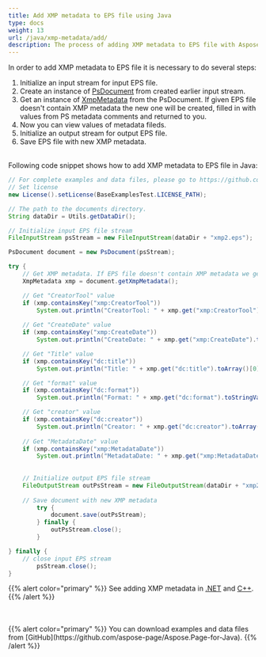 ```yaml
---
title: Add XMP metadata to EPS file using Java
type: docs
weight: 13
url: /java/xmp-metadata/add/
description: The process of adding XMP metadata to EPS file with Aspose.Page API solution for Java is explained and illustrated with the code snippets here.
---
```


<!--
{{% alert color="primary" %}} 

You can check the quality of Aspose.Page EPS to PDF conversion and view the results via free online <a nofollow href="https://products.aspose.app/page/conversion/eps-to-pdf">EPS to PDF Converter</a> {{% /alert %}}
-->

In order to add XMP metadata to EPS file it is necessary to do several steps:
1. Initialize an input stream for input EPS file.
2. Create an instance of [PsDocument](https://reference.aspose.com/page/java/com.aspose.eps/psdocument) from created earlier input stream.
3. Get an instance of [XmpMetadata](https://reference.aspose.com/page/java/com.aspose.eps.xmp/xmpmetadata) from the PsDocument. If given EPS file doesn't contain XMP metadata the new one
will be created, filled in with values from PS metadata comments and returned to you.
4. Now you can view values of metadata fileds.
5. Initialize an output stream for output EPS file.
6. Save EPS file with new XMP metadata.

<br>Following code snippet shows how to add XMP metadata to EPS file in Java:
<br>
```Java
// For complete examples and data files, please go to https://github.com/aspose-page/Aspose.Page-for-Java
// Set license
new License().setLicense(BaseExamplesTest.LICENSE_PATH);

// The path to the documents directory.
String dataDir = Utils.getDataDir();

// Initialize input EPS file stream
FileInputStream psStream = new FileInputStream(dataDir + "xmp2.eps");

PsDocument document = new PsDocument(psStream);

try {
    // Get XMP metadata. If EPS file doesn't contain XMP metadata we get new one filled with values from PS metadata comments (%%Creator, %%CreateDate, %%Title etc)
    XmpMetadata xmp = document.getXmpMetadata();

    // Get "CreatorTool" value
    if (xmp.containsKey("xmp:CreatorTool"))
        System.out.println("CreatorTool: " + xmp.get("xmp:CreatorTool").toStringValue());
    
    // Get "CreateDate" value
    if (xmp.containsKey("xmp:CreateDate"))
        System.out.println("CreateDate: " + xmp.get("xmp:CreateDate").toStringValue());

    // Get "Title" value
    if (xmp.containsKey("dc:title"))
        System.out.println("Title: " + xmp.get("dc:title").toArray()[0].toStringValue());

    // Get "format" value
    if (xmp.containsKey("dc:format"))
        System.out.println("Format: " + xmp.get("dc:format").toStringValue());

    // Get "creator" value
    if (xmp.containsKey("dc:creator"))
        System.out.println("Creator: " + xmp.get("dc:creator").toArray()[0].toStringValue());
    
    // Get "MetadataDate" value
    if (xmp.containsKey("xmp:MetadataDate"))
        System.out.println("MetadataDate: " + xmp.get("xmp:MetadataDate").toStringValue());
    
    
    // Initialize output EPS file stream
    FileOutputStream outPsStream = new FileOutputStream(dataDir + "xmp2_changed.eps");
    
    // Save document with new XMP metadata
		try {			
			document.save(outPsStream);
		} finally {
			outPsStream.close();
		}

} finally {
    // close input EPS stream
		psStream.close();
}
```
{{% alert color="primary" %}}
See adding XMP metadata in [.NET](/page/net/xmp-metadata/add/) and [C++](/page/cpp/xmp-metadata/add/).
{{% /alert %}}

<!--
{{% alert color="primary" %}}
Evaluate EPS to PDF conversion online on our <a nofollow href="https://products.aspose.app/page/conversion/eps-to-pdf">EPS to PDF Converter</a>. You can convert several EPS files to PDF at once and dowload results in a few seconds.
 {{% /alert %}}
-->
<br>
<br>
{{% alert color="primary" %}}
You can download examples and data files from [GitHub](https://github.com/aspose-page/Aspose.Page-for-Java). {{% /alert %}}